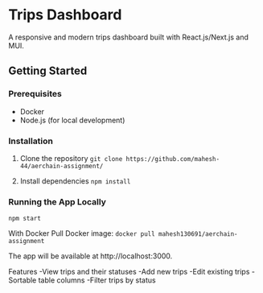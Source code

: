 # Trips Dashboard

A responsive and modern trips dashboard built with React.js/Next.js and MUI.

## Getting Started

### Prerequisites

- Docker
- Node.js (for local development)

### Installation

1. Clone the repository
   ```git clone https://github.com/mahesh-44/aerchain-assignment/```

2. Install dependencies
  ```npm install```


### Running the App Locally
  ```npm start```

With Docker
Pull Docker image: ```docker pull mahesh130691/aerchain-assignment```

The app will be available at http://localhost:3000.

Features
  -View trips and their statuses
  -Add new trips
  -Edit existing trips
  -Sortable table columns
  -Filter trips by status
